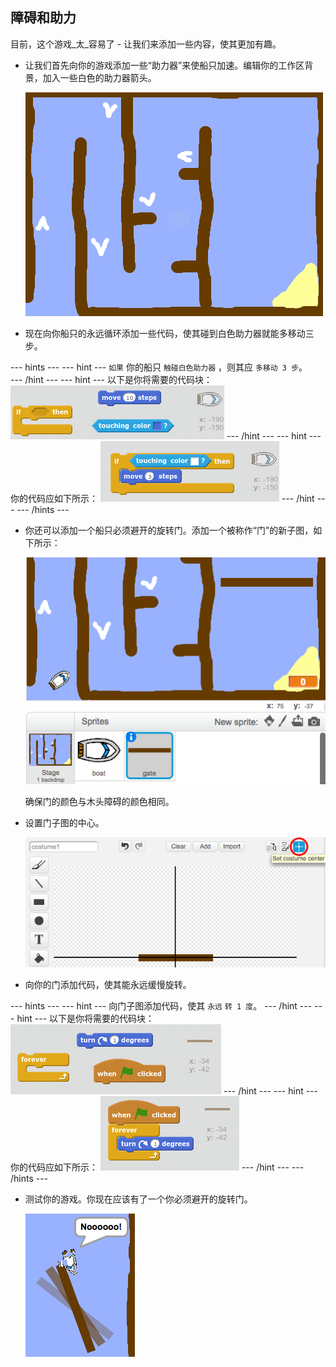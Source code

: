 ## 障碍和助力

目前，这个游戏_太_容易了 - 让我们来添加一些内容，使其更加有趣。

+ 让我们首先向你的游戏添加一些“助力器”来使船只加速。编辑你的工作区背景，加入一些白色的助力器箭头。

	![screenshot](images/boat-boost.png)

+ 现在向你船只的永远循环添加一些代码，使其碰到白色助力器就能多移动三步。

--- hints ---
--- hint ---
`如果` 你的船只 `触碰白色助力器` ，则其应 `多移动 3 步`。  
--- /hint ---
--- hint ---
以下是你将需要的代码块：
![screenshot](images/boat-boost-blocks.png)
--- /hint ---
--- hint ---
你的代码应如下所示：
![screenshot](images/boat-boost-code.png)
--- /hint ---
--- /hints ---

+ 你还可以添加一个船只必须避开的旋转门。添加一个被称作“门”的新子图，如下所示：

	![screenshot](images/boat-gate.png)

	确保门的颜色与木头障碍的颜色相同。

+ 设置门子图的中心。

	![screenshot](images/boat-center.png)

+ 向你的门添加代码，使其能永远缓慢旋转。

--- hints ---
--- hint ---
向门子图添加代码，使其 `永远` `转 1 度`。
--- /hint ---
--- hint ---
以下是你将需要的代码块：
![screenshot](images/boat-spin-blocks.png)
--- /hint ---
--- hint ---
你的代码应如下所示：
![screenshot](images/boat-spin-code.png)
--- /hint ---
--- /hints ---


+ 测试你的游戏。你现在应该有了一个你必须避开的旋转门。

	![screenshot](images/boat-gate-test.png)
